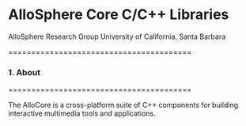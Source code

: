 # AlloSphere Core C/C++ Libraries

AlloSphere Research Group
University of California, Santa Barbara


========================================
### 1. About
========================================

The AlloCore is a cross-platform suite of C++ components for building interactive multimedia tools and applications.
